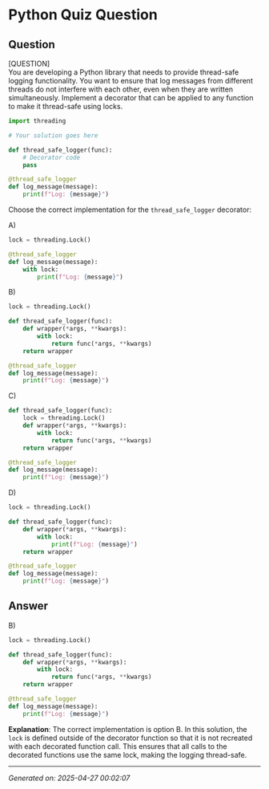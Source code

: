 # Python Quiz Question

## Question
[QUESTION]  
You are developing a Python library that needs to provide thread-safe logging functionality. You want to ensure that log messages from different threads do not interfere with each other, even when they are written simultaneously. Implement a decorator that can be applied to any function to make it thread-safe using locks.

```python
import threading

# Your solution goes here

def thread_safe_logger(func):
    # Decorator code
    pass

@thread_safe_logger
def log_message(message):
    print(f"Log: {message}")
```

Choose the correct implementation for the `thread_safe_logger` decorator:

A)  
```python
lock = threading.Lock()

@thread_safe_logger
def log_message(message):
    with lock:
        print(f"Log: {message}")
```

B)  
```python
lock = threading.Lock()

def thread_safe_logger(func):
    def wrapper(*args, **kwargs):
        with lock:
            return func(*args, **kwargs)
    return wrapper

@thread_safe_logger
def log_message(message):
    print(f"Log: {message}")
```

C)  
```python
def thread_safe_logger(func):
    lock = threading.Lock()
    def wrapper(*args, **kwargs):
        with lock:
            return func(*args, **kwargs)
    return wrapper

@thread_safe_logger
def log_message(message):
    print(f"Log: {message}")
```

D)  
```python
lock = threading.Lock()

def thread_safe_logger(func):
    def wrapper(*args, **kwargs):
        with lock:
            print(f"Log: {message}")
    return wrapper

@thread_safe_logger
def log_message(message):
    print(f"Log: {message}")
```

## Answer
B)  
```python
lock = threading.Lock()

def thread_safe_logger(func):
    def wrapper(*args, **kwargs):
        with lock:
            return func(*args, **kwargs)
    return wrapper

@thread_safe_logger
def log_message(message):
    print(f"Log: {message}")
```

**Explanation**: The correct implementation is option B. In this solution, the `lock` is defined outside of the decorator function so that it is not recreated with each decorated function call. This ensures that all calls to the decorated functions use the same lock, making the logging thread-safe.

---
*Generated on: 2025-04-27 00:02:07*

